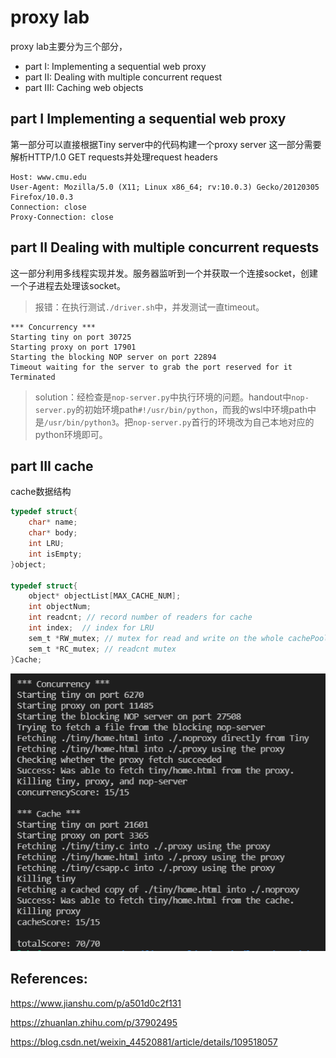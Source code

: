 # proxy lab
proxy lab主要分为三个部分，
* part I: Implementing a sequential web proxy
* part II: Dealing with multiple concurrent request
* part III: Caching web objects

## part I Implementing a sequential web proxy
第一部分可以直接根据Tiny server中的代码构建一个proxy server
这一部分需要解析HTTP/1.0 GET requests并处理request headers  

    Host: www.cmu.edu
    User-Agent: Mozilla/5.0 (X11; Linux x86_64; rv:10.0.3) Gecko/20120305 Firefox/10.0.3
    Connection: close
    Proxy-Connection: close

## part II Dealing with multiple concurrent requests
这一部分利用多线程实现并发。服务器监听到一个并获取一个连接socket，创建一个子进程去处理该socket。

> 报错：在执行测试```./driver.sh```中，并发测试一直timeout。

    *** Concurrency ***
    Starting tiny on port 30725
    Starting proxy on port 17901
    Starting the blocking NOP server on port 22894
    Timeout waiting for the server to grab the port reserved for it
    Terminated
> solution：经检查是```nop-server.py```中执行环境的问题。handout中```nop-server.py```的初始环境path```#!/usr/bin/python```，而我的wsl中环境path中是```/usr/bin/python3```。把```nop-server.py```首行的环境改为自己本地对应的python环境即可。

## part III cache
cache数据结构
```c
typedef struct{
    char* name;
    char* body;
    int LRU;
    int isEmpty;
}object;

typedef struct{
    object* objectList[MAX_CACHE_NUM];
    int objectNum;
    int readcnt; // record number of readers for cache
    int index;  // index for LRU
    sem_t *RW_mutex; // mutex for read and write on the whole cachePool
    sem_t *RC_mutex; // readcnt mutex
}Cache;
```
![avatar](https://github.com/why1414/CSAPP-Labs/blob/21bd7b0ff8689d40380554752842549b6ada5419/proxylab-handout/scores.PNG)



## References:
https://www.jianshu.com/p/a501d0c2f131

https://zhuanlan.zhihu.com/p/37902495

https://blog.csdn.net/weixin_44520881/article/details/109518057

